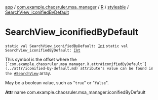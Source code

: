 [app](../../../index.md) / [com.example.chaosruler.msa_manager](../../index.md) / [R](../index.md) / [styleable](index.md) / [SearchView_iconifiedByDefault](.)

# SearchView_iconifiedByDefault

`static val SearchView_iconifiedByDefault: `[`Int`](https://kotlinlang.org/api/latest/jvm/stdlib/kotlin/-int/index.html)
`static val SearchView_iconifiedByDefault: `[`Int`](https://kotlinlang.org/api/latest/jvm/stdlib/kotlin/-int/index.html)

This symbol is the offset where the ``[`com.example.chaosruler.msa_manager.R.attr#iconifiedByDefault`](../attr/iconified-by-default.md) attribute's value can be found in the ``[`#SearchView`](-search-view.md) array.

May be a boolean value, such as "`true`" or "`false`".

**Attr**
name com.example.chaosruler.msa_manager:iconifiedByDefault

